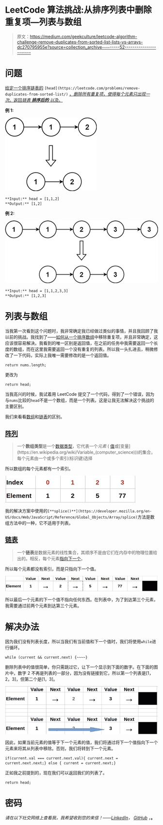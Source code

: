 # LeetCode 算法挑战:从排序列表中删除重复项—列表与数组

> 原文：<https://medium.com/geekculture/leetcode-algorithm-challenge-remove-duplicates-from-sorted-list-lists-vs-arrays-dc270795955e?source=collection_archive---------52----------------------->

# 问题

[给定一个排序链表的](https://leetcode.com/problems/remove-duplicates-from-sorted-list/) `[head](https://leetcode.com/problems/remove-duplicates-from-sorted-list/)` [，*删除所有重复项，使得每个元素只出现一次*。返回*链表* ***排序后的*** *以及*。](https://leetcode.com/problems/remove-duplicates-from-sorted-list/)

**例 1:**

![](img/0b417fe2cb028a46fc83d8698d2b00d2.png)

```
**Input:** head = [1,1,2]
**Output:** [1,2]
```

**例 2:**

![](img/7291d1cd5e20c83240cd580fe8f5c0cf.png)

```
**Input:** head = [1,1,2,3,3]
**Output:** [1,2,3]
```

# 列表与数组

当我第一次看到这个问题时，我非常确定我已经做过类似的事情，并且我回顾了我以前的挑战。我找到了——[如何从一个排序数组](https://javascript.plainenglish.io/remove-duplicates-from-sorted-array-leetcode-challenge-ae9e676e70db)中移除重复项，并且非常确定，这应该很容易解决。我看到的唯一区别是返回值，在之前的任务中我需要返回一个长度的数组，而在这里我需要返回一个没有重复的列表。所以我一头扎进去，稍微修改了一下代码，实际上我唯一需要修改的是一个返回值。

```
return nums.length;
```

更改为

```
return head;
```

当我高兴的时候，我试着用 LeetCode 提交了一个代码，得到了一个错误，因为与`nums`比较的`head`不是一个数组，而是一个列表。这是让我无法解决这个挑战的主要区别。

我们来看看[数组](https://en.wikipedia.org/wiki/Array_data_type)和[链表](https://en.wikipedia.org/wiki/Linked_list)的区别。

## [阵列](https://en.wikipedia.org/wiki/Array_data_type)

> 一个**数组类型**是一个[数据类型](https://en.wikipedia.org/wiki/Data_type)，它代表一个*元素* ( [值](https://en.wikipedia.org/wiki/Value_(computer_science))或[变量](https://en.wikipedia.org/wiki/Variable_(computer_science)))的集合，每个元素由一个或多个索引(标识键)选择

所以数组的每个元素都有一个索引。

![](img/17068706788491645c2a7bfff2d21f9b.png)

我的解决方案中使用的`[**splice()**](https://developer.mozilla.org/en-US/docs/Web/JavaScript/Reference/Global_Objects/Array/splice)`方法是数组方法中的一种，它不适用于列表。

## [链表](https://en.wikipedia.org/wiki/Linked_list)

> 一个**链表**是数据元素的线性集合，其顺序不是由它们在内存中的物理位置给出的。相反，每个元素[指向下一个](https://en.wikipedia.org/wiki/Pointer_(computer_programming))。

所以每个元素都没有索引，而是只指向下一个值。

![](img/d2b3ed72f06308c1b41bbe207d6c044d.png)

所以最后一个元素的下一个值不指向任何东西。在列表中，为了到达第三个元素，我需要通过前两个元素到达第三个元素。

# 解决办法

因为我们没有列表长度，所以当我们有当前值和下一个值时，我们将使用`while`进行循环。

```
while (current && current.next) {~~~~}
```

删除列表中的值很简单，你只需跳过它，让下一个显示到下面的数字。在下面的图片中，数字 2 不再是列表的一部分，因为没有链接到它，所以第一个列表是[1，2，3]，但第二个是[1，3]。

![](img/f263fa10ec38c0778f789d3e8faac474.png)

因此，如果当前元素的值等于下一个元素的值，我们将通过将下一个值指向下一个元素来将其从列表中移除。否则，我们将转到下一个元素。

```
if(current.val === current.next.val){ current.next = current.next.next;} else { current = current.next;}
```

正如我之前提到的，现在我们可以返回我们的列表了。

```
return head;
```

# 密码

*请在以下社交网络上查看我，我希望收到您的来信！——*[*LinkedIn*](https://www.linkedin.com/in/nick-solonyy/)*，* [*GitHub*](https://github.com/nicksolony) ，[](https://www.facebook.com/nick.solony)**。**